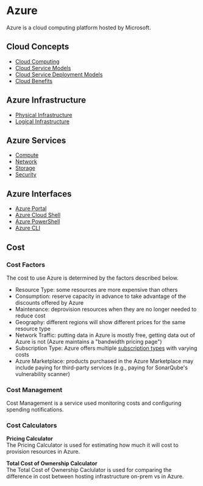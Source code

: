 # Azure
Azure is a cloud computing platform hosted by Microsoft. 

## Cloud Concepts
* [Cloud Computing](/cloud/concepts/README.md#cloud-computing)
* [Cloud Service Models](/cloud/concepts/README.md#cloud-service-models)
* [Cloud Service Deployment Models](/cloud/concepts/README.md#cloud-service-deployment-models)
* [Cloud Benefits](/cloud/concepts/README.md#cloud-benefits)

## Azure Infrastructure
* [Physical Infrastructure](/azure/infrastructure/physical/README.md)
* [Logical Infrastructure](/azure/infrastructure/logical/README.md)

## Azure Services
* [Compute](/azure/services/compute/README.md)
* [Network](/azure/services/network/README.md)
* [Storage](/azure/services/storage/README.md)
* [Security](/azure/services/security/README.md)

## Azure Interfaces
* [Azure Portal](/azure/interfaces/portal/README.md)
* [Azure Cloud Shell](/azure/interfaces/cloud-shell/README.md)
* [Azure PowerShell](/azure/interfaces/powershell/README.md)
* [Azure CLI](/azure/interfaces/cli/README.md)

## Cost 
### Cost Factors
The cost to use Azure is determined by the factors described below. 
* Resource Type: some resources are more expensive than others 
* Consumption: reserve capacity in advance to take advantage of the discounts offered by Azure
* Maintenance: deprovision resources when they are no longer needed to reduce cost 
* Geography: different regions will show different prices for the same resource type 
* Network Traffic: putting data in Azure is mostly free, getting data out of Azure is not (Azure maintains a "bandwidth pricing page")
* Subscription Type: Azure offers multiple [subscription types](/azure/infrastructure/logical/README.md#subscription-types) with varying costs
* Azure Marketplace: products purchased in the Azure Marketplace may include paying for third-party services (e.g., paying for SonarQube's vulnerability scanner)

### Cost Management
Cost Management is a service used monitoring costs and configuring spending notifications. 

### Cost Calculators
**Pricing Calculator**   
The Pricing Calculator is used for estimating how much it will cost to provision resources in Azure. 

**Total Cost of Ownership Calculator**  
The Total Cost of Ownership Caclulator is used for comparing the difference in cost between hosting infrastructure on-prem vs in Azure. 

